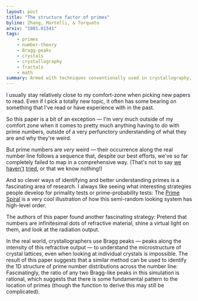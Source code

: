 ```yaml
---
layout: post
title: "The structure factor of primes"
byline: Zhang, Martelli, & Torquato
arxiv: "1801.01541"
tags:
    - primes
    - number-theory
    - Bragg-peaks
    - crystals
    - crystallography
    - fractals
    - math
summary: Armed with techniques conventionally used in crystallography, it is possible to run simulations that characterize the fractal structure of prime number distribution along the number line.
---
```


I usually stay relatively close to my comfort-zone when picking new papers to read. Even if I pick a totally new topic, it often has some bearing on something that I've read or have experience with in the past.

So this paper is a bit of an exception — I'm very much outside of my comfort zone when it comes to pretty much anything having to do with prime numbers, outside of a very perfunctory understanding of what they are and why they're weird.

But prime numbers are _very_ weird — their occurrence along the real number line follows a sequence that, despite our best efforts, we've so far completely failed to map in a comprehensive way. (That's not to say [we](https://en.wikipedia.org/wiki/Sieve_of_Eratosthenes) [haven't](https://en.wikipedia.org/wiki/Primality_test) [tried](https://oeis.org/A080076), or that we know nothing!)

And so clever ways of identifying and better understanding primes is a fascinating area of research. I always like seeing what interesting strategies people develop for primality tests or prime-probability tests: The [Prime Spiral](http://mathworld.wolfram.com/PrimeSpiral.html) is a very cool illustration of how this semi-random looking system has high-level order.

The authors of this paper found another fascinating strategy: Pretend that numbers are infinitesimal dots of refractive material, shine a virtual light on them, and look at the radiation output.

In the real world, crystallographers use Bragg peaks — peaks along the intensity of this refractive output — to understand the microstructure of crystal lattices, even when looking at individual crystals is impossible. The result of this paper suggests that a similar method can be used to identify the 1D structure of prime number distributions across the number line: Fascinatingly, the ratio of any two Bragg-like peaks in this simulation is rational, which suggests that there is some fundamental pattern to the location of primes (though the function to derive this may still be complicated).
